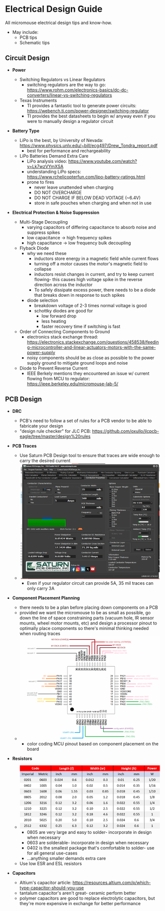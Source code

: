 # Electrical Design Guide
All micromouse electrical design tips and know-how.
- May include:
    - PCB tips
    - Schematic tips

## Circuit Design
- **Power**
  - Switching Regulators vs Linear Regulators
    - switching regulators are the way to go: https://www.rohm.com/electronics-basics/dc-dc-converters/linear-vs-switching-regulators
  - Texas Instruments
    - TI provides a fantastic tool to generate power circuits: https://webench.ti.com/power-designer/switching-regulator
    - TI provides the best datasheets to begin w/ anyway even if you were to manually design a regulator circuit 

- **Battery Type**
  - LiPo is the best, by University of Nevada: https://www.physics.unlv.edu/~bill/ecg497/Drew_Tondra_report.pdf
    - best for performance and rechargeability
  - LiPo Batteries Demand Extra Care
    - LiPo analysis video: https://www.youtube.com/watch?v=Lk7wzVYmXSA
    - understanding LiPo specs: https://www.rchelicopterfun.com/lipo-battery-ratings.html
    - prone to fires
      - never leave unattended when charging
      - DO NOT OVERCHARGE
      - DO NOT CHARGE IF BELOW DEAD VOlTAGE (~6.4V)
      - store in safe pouches when charging and when not in use

- **Electrical Protection & Noise Suppression**
  - Multi-Stage Decoupling
    - varying capacitors of differing capacitance to absorb noise and suppress spikes
    - low capacitance -> high frequency spikes
    - high capacitance -> low frequency bulk decoupling
  - Flyback Diode
    - why we need these
      - inductors store energy in a magnetic field while current flows
      - turning off a motor causes the motor's magnetic field to collapse
      - inductors resist changes in current, and try to keep current flowing- this causes high voltage spike in the reverse direction across the inductor
      - To safely dissipate excess power, there needs to be a diode that breaks down in response to such spikes
    - diode selection
      - breakdown voltage of 2-3 times normal voltage is good
      - schottky diodes are good for
        - low forward drop
        - less heating
        - faster recovery time if switching is fast
  - Order of Connecting Components to Ground
    - electronics stack exchange thread: https://electronics.stackexchange.com/questions/458538/feeding-microcontroller-and-linear-actuators-motors-with-the-same-power-supply
    - noisy components should be as close as possible to the power supply ground to mitigate ground loops and noise
  - Diode to Prevent Reverse Current
    - IEEE Berkely mentions they encountered an issue w/ current flowing from MCU to regulator: https://ieee.berkeley.edu/micromouse-lab-5/

## PCB Design
- **DRC**
  - PCB's need to follow a set of rules for a PCB vendor to be able to fabricate your design
  - "design rule checker" for JLC PCB: https://github.com/oxullo/jlcpcb-eagle/tree/master/design%20rules

- **PCB Traces**
    - Use Saturn PCB Design tool to ensure that traces are wide enough to carry the desired current
    - ![saturn-pcb](electrical-design-guide-images/saturn-pcb.png)
      - Even if your regulator circuit can provide 5A, 35 mil traces can only carry 3A

- **Component Placement Planning**
  - there needs to be a plan before placing down components on a PCB
  - provided we want the micromouse to be as small as possible, go down the line of space constraining parts (vacuum hole, IR sensor mounts, wheel motor mounts, etc) and design a processor pinout to optimally place components so there's minimal thinking needed when routing traces
  - ![pcb-planning](electrical-design-guide-images/pcb-planning.png)
    - color coding MCU pinout based on component placement on the board

- **Resistors**
  - ![resistor-packages](electrical-design-guide-images/resistor-packages.png)
    - 0805 are very large and easy to solder- incorporate in design when necessary
    - 0603 are solderable- incorporate in design when necessary
    - 0402 is the smallest package that's comfortable to solder- use for all general use-cases
    - ...anything smaller demands extra care
  - Use low ESR and ESL resistors


- **Capacitors**
  - Altium's capacitor article: https://resources.altium.com/p/which-type-capacitor-should-you-use
  - tantalum capacitor's aren't great- ceramic perform better
  - polymer capacitors are good to replace electrolytic capacitors, but they're more expensive in exchange for better performance